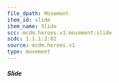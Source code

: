 ```yaml
---
file_dpath: Movement
item_id: slide
item_name: Slide
scc: mcdm.heroes.v1:movement:slide
scdc: 1.1.1:2:02
source: mcdm.heroes.v1
type: movement
---
```


##### Slide
